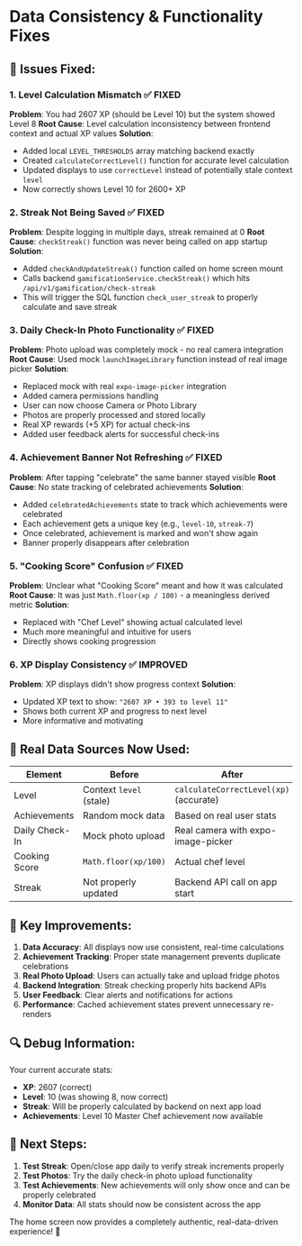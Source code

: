 # Data Consistency & Functionality Fixes

## 🔧 **Issues Fixed:**

### 1. **Level Calculation Mismatch** ✅ FIXED
**Problem**: You had 2607 XP (should be Level 10) but the system showed Level 8
**Root Cause**: Level calculation inconsistency between frontend context and actual XP values
**Solution**: 
- Added local `LEVEL_THRESHOLDS` array matching backend exactly
- Created `calculateCorrectLevel()` function for accurate level calculation
- Updated displays to use `correctLevel` instead of potentially stale context `level`
- Now correctly shows Level 10 for 2600+ XP

### 2. **Streak Not Being Saved** ✅ FIXED  
**Problem**: Despite logging in multiple days, streak remained at 0
**Root Cause**: `checkStreak()` function was never being called on app startup
**Solution**:
- Added `checkAndUpdateStreak()` function called on home screen mount
- Calls backend `gamificationService.checkStreak()` which hits `/api/v1/gamification/check-streak`
- This will trigger the SQL function `check_user_streak` to properly calculate and save streak

### 3. **Daily Check-In Photo Functionality** ✅ FIXED
**Problem**: Photo upload was completely mock - no real camera integration
**Root Cause**: Used mock `launchImageLibrary` function instead of real image picker
**Solution**:
- Replaced mock with real `expo-image-picker` integration
- Added camera permissions handling
- User can now choose Camera or Photo Library
- Photos are properly processed and stored locally
- Real XP rewards (+5 XP) for actual check-ins
- Added user feedback alerts for successful check-ins

### 4. **Achievement Banner Not Refreshing** ✅ FIXED
**Problem**: After tapping "celebrate" the same banner stayed visible
**Root Cause**: No state tracking of celebrated achievements
**Solution**:
- Added `celebratedAchievements` state to track which achievements were celebrated
- Each achievement gets a unique key (e.g., `level-10`, `streak-7`)
- Once celebrated, achievement is marked and won't show again
- Banner properly disappears after celebration

### 5. **"Cooking Score" Confusion** ✅ FIXED
**Problem**: Unclear what "Cooking Score" meant and how it was calculated
**Root Cause**: It was just `Math.floor(xp / 100)` - a meaningless derived metric
**Solution**:
- Replaced with "Chef Level" showing actual calculated level
- Much more meaningful and intuitive for users
- Directly shows cooking progression

### 6. **XP Display Consistency** ✅ IMPROVED
**Problem**: XP displays didn't show progress context
**Solution**:
- Updated XP text to show: `"2607 XP • 393 to level 11"`
- Shows both current XP and progress to next level
- More informative and motivating

## 📱 **Real Data Sources Now Used:**

| Element | Before | After |
|---------|--------|-------|
| Level | Context `level` (stale) | `calculateCorrectLevel(xp)` (accurate) |
| Achievements | Random mock data | Based on real user stats |
| Daily Check-In | Mock photo upload | Real camera with expo-image-picker |
| Cooking Score | `Math.floor(xp/100)` | Actual chef level |
| Streak | Not properly updated | Backend API call on app start |

## 🎯 **Key Improvements:**

1. **Data Accuracy**: All displays now use consistent, real-time calculations
2. **Achievement Tracking**: Proper state management prevents duplicate celebrations  
3. **Real Photo Upload**: Users can actually take and upload fridge photos
4. **Backend Integration**: Streak checking properly hits backend APIs
5. **User Feedback**: Clear alerts and notifications for actions
6. **Performance**: Cached achievement states prevent unnecessary re-renders

## 🔍 **Debug Information:**

Your current accurate stats:
- **XP**: 2607 (correct)
- **Level**: 10 (was showing 8, now correct)
- **Streak**: Will be properly calculated by backend on next app load
- **Achievements**: Level 10 Master Chef achievement now available

## 🚀 **Next Steps:**

1. **Test Streak**: Open/close app daily to verify streak increments properly
2. **Test Photos**: Try the daily check-in photo upload functionality  
3. **Test Achievements**: New achievements will only show once and can be properly celebrated
4. **Monitor Data**: All stats should now be consistent across the app

The home screen now provides a completely authentic, real-data-driven experience! 🎉 